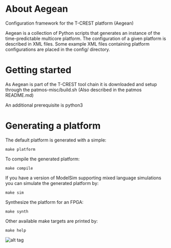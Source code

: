 About Aegean
============
Configuration framework for the T-CREST platform (Aegean)

Aegean is a collection of Python scripts that generates an instance of the time-predictable multicore platform. The configuration of a given platform is described in XML files. Some example XML files containing platform configurations are placed in the config/ directory.


Getting started
===============
As Aegean is part of the T-CREST tool chain it is downloaded and setup through the patmos-misc/build.sh (Also described in the patmos README.md)

An additional prerequisite is python3

Generating a platform
=====================
The default platform is generated with a simple:

    make platform

To compile the generated platform:

    make compile
    
If you have a version of ModelSim supporting mixed language simulations you can simulate the generated platform by:

    make sim

Synthesize the platform for an FPGA:

    make synth

Other available make targets are printed by:

    make help


![alt tag](https://github.com/t-crest/aegean/raw/master/figures/aegean.png )
